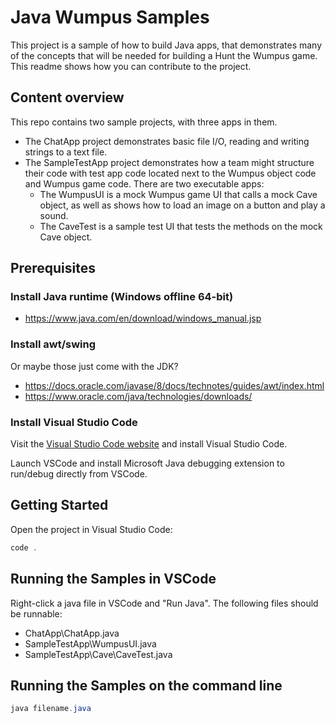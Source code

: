 # Java Wumpus Samples

This project is a sample of how to build Java apps, that demonstrates many of the concepts that will be needed for building a Hunt the Wumpus game. This readme shows how you can contribute to the project.

## Content overview

This repo contains two sample projects, with three apps in them.
* The ChatApp project demonstrates basic file I/O, reading and writing strings to a text file.
* The SampleTestApp project demonstrates how a team might structure their code with test app code located next to the Wumpus object code and Wumpus game code.  There are two executable apps:
  * The WumpusUI is a mock Wumpus game UI that calls a mock Cave object, as well as shows how to load an image on a button and play a sound.
  * The CaveTest is a sample test UI that tests the methods on the mock Cave object.

## Prerequisites

### Install Java runtime (Windows offline 64-bit)
* https://www.java.com/en/download/windows_manual.jsp

### Install awt/swing
Or maybe those just come with the JDK?
* https://docs.oracle.com/javase/8/docs/technotes/guides/awt/index.html
* https://www.oracle.com/java/technologies/downloads/

### Install Visual Studio Code

Visit the [Visual Studio Code website](https://code.visualstudio.com) and install Visual Studio Code.

Launch VSCode and install Microsoft Java debugging extension to run/debug directly from VSCode.

## Getting Started

Open the project in Visual Studio Code:

```powershell
code .
```

## Running the Samples in VSCode

Right-click a java file in VSCode and "Run Java".  The following files should be runnable:
* ChatApp\ChatApp.java
* SampleTestApp\WumpusUI.java
* SampleTestApp\Cave\CaveTest.java 

## Running the Samples on the command line

```powershell
java filename.java
```
